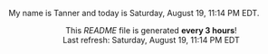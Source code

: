 My name is Tanner and today is Saturday, August 19, 11:14 PM EDT.

<p align="center">This <i>README</i> file is generated <b>every 3 hours</b>!</br>Last refresh: Saturday, August 19, 11:14 PM EDT<br /></p>
